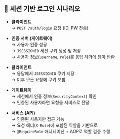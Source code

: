 ## 🔐 세션 기반 로그인 시나리오

- **클라이언트**  
  → `POST /auth/login` 요청 (ID, PW 전송)

- **인증 서버 (게이트웨이)**  
  → 사용자 인증 성공  
  → `JSESSIONID` 세션 쿠키 생성 및 저장  
  → 사용자 정보(`username`, `role`)를 응답 헤더에 담아 반환

- **클라이언트**  
  → 응답에서 `JSESSIONID` 쿠키 저장  
  → 이후 모든 요청에 쿠키 포함

- **게이트웨이**  
  → 세션에서 인증 정보(`SecurityContext`) 확인  
  → 인증된 사용자라면 요청을 서비스로 전달

- **서비스 (API)**  
  → 인증된 사용자만 접근 가능  
  → 요청 헤더(`X-Role`)에 포함된 역할을 기반으로  
  → `@RequireRole` 애너테이션 + AOP로 역할 검증 수행
